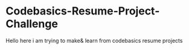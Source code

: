 # Codebasics-Resume-Project-Challenge
Hello here i am trying to make&amp; learn from  codebasics resume projects
